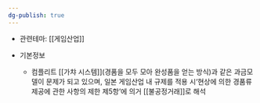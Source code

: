 ```yaml
---
dg-publish: true
---
```

- 관련테마: [[게임산업]]

- 기본정보
	- 컴플리트 [[가챠 시스템]](경품을 모두 모아 완성품을 얻는 방식)과 같은 과금모델이 문제가 되고 있으며, 일본 게임산업 내 규제를 적용 시‘현상에 의한 경품류 제공에 관한 사항의 제한 제5항’에 의거 [[불공정거래]]로 해석